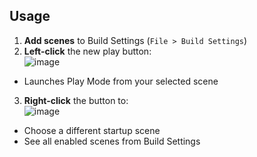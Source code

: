 ## Usage
1. **Add scenes** to Build Settings (`File > Build Settings`)
2. **Left-click** the new play button:  
![image](https://github.com/user-attachments/assets/92675519-a5f0-40c3-844c-46d4045b2680)
- Launches Play Mode from your selected scene
3. **Right-click** the button to:  
![image](https://github.com/user-attachments/assets/c42b4f78-8b43-4cec-8041-0f562903e1df)
- Choose a different startup scene
- See all enabled scenes from Build Settings
